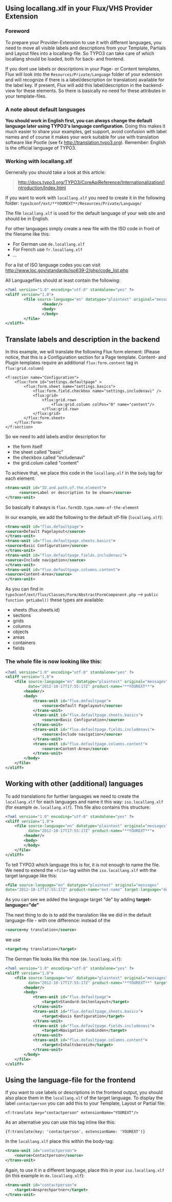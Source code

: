 ## Using locallang.xlf in your Flux/VHS Provider Extension

### Foreword

To prepare your Provider-Extension to use it with different languages, you need to move all visible labels and descriptions from
your Template, Partials and Layout files into a locallang-file. So TYPO3 can take care of which locallang should be loaded, both
for back- and frontend.

If you dont use labels or descriptions in your Page- or Content templates, Flux will look into the ``Resources/Private/Language``
folder of your extension and will recognize if there is a label/description (or translation) available for the label key. If
present, Flux will add this label/description in the backend-view for these elements. So there is basically no need for these
attributes in your template-files.

### A note about default languages

**You should work in English first, you can always change the default language later using TYPO3's language configuration.** Doing
this makes it much easier to share your examples, get support, avoid confusion with label names and of course it makes your work
suitable for use with translation software like Pootle (see fx http://translation.typo3.org). Remember: English is the official
language of TYPO3.

### Working with locallang.xlf

Gernerally you should take a look at this article:

> http://docs.typo3.org/TYPO3/CoreApiReference/Internationalization/Introduction/Index.html

If you want to work with ``locallang.xlf`` you need to create it in the following folder:
``typo3conf/ext/**YOUREXT**/Resources/Private/Language/``

The file ``locallang.xlf`` is used for the default language of your web site and should be in English.

For other languages simply create a new file with the ISO code in front of the filename like this:

- For German use ``de.locallang.xlf``
- For French use ``fr.locallang.xlf``
- ...

For a list of ISO language codes you can visit http://www.loc.gov/standards/iso639-2/php/code_list.php

All Languagefiles should at least contain the following:

```xml
<?xml version="1.0" encoding="utf-8" standalone="yes" ?>
<xliff version="1.0">
        <file source-language="en" datatype="plaintext" original="messages" date="2012-10-17T17:55:17Z" product-name="**YOUREXT**">
                <header/>
                <body>
                </body>
        </file>
</xliff>
```

## Translate labels and description in the backend ##

In this example, we will translate the following Flux form element:
(Please notice, that this is a Configuration section for a Page template. Content- and Plugin templates require an additional
``flux:form.content`` tag in ``flux:grid.column``)

```
<f:section name="Configuration">
    <flux:form id="settings.defaultpage" >
        <flux:form.sheet name="settings.basics">
            <flux:form.field.checkbox name="settings.includenavi" />
            <flux:grid>
                <flux:grid.row>
                    <flux:grid.column colPos="0" name="content"/>
                </flux:grid.row>
            </flux:grid>
        </flux:form.sheet>
    </flux:form>
</f:section>
```

So we need to add labels and/or description for

- the form itself
- the sheet called "basic"
- the checkbox called "includenavi"
- the grid.colum called "content"

To achieve that, we place this code in the ``locallang.xlf`` in the ``body`` tag for each element:
```xml
<trans-unit id="ID.and.path.of.the.element">
      <source>Label or description to be shown</source>
</trans-unit>
```
So basically it always is ``flux.formID.type.name-of-the-element``

In our example, we add the following to the default xlf-file (``locallang.xlf``):

```xml
<trans-unit id="flux.defaultpage">
<source>Default Pagelayout</source>
</trans-unit>
<trans-unit id="flux.defaultpage.sheets.basics">
<source>Basic Configuration</source>
</trans-unit>
<trans-unit id="flux.defaultpage.fields.includenavi">
<source>Include navigation</source>
</trans-unit>
<trans-unit id="flux.defaultpage.columns.content">
<source>Content-Area</source>
</trans-unit>
```

As you can find in ``typo3conf/ext/flux/Classes/Form/AbstractFormComponent.php`` --> ``public function getLabel()`` these types
are available:

- sheets (flux.sheets.id)
- sections
- grids
- columns
- objects
- areas
- containers
- fields

### The whole file is now looking like this: ###

```xml
<?xml version="1.0" encoding="utf-8" standalone="yes" ?>
<xliff version="1.0">
    <file source-language="en" datatype="plaintext" original="messages"
          date="2012-10-17T17:55:17Z" product-name="**YOUREXT**">
        <header/>
        <body>
            <trans-unit id="flux.defaultpage">
				<source>Default Pagelayout</source>
			</trans-unit>
			<trans-unit id="flux.defaultpage.sheets.basics">
				<source>Basic Configuration</source>
			</trans-unit>
			<trans-unit id="flux.defaultpage.fields.includenavi">
				<source>Include navigation</source>
			</trans-unit>
			<trans-unit id="flux.defaultpage.columns.content">
				<source>Content-Area</source>
			</trans-unit>
        </body>
    </file>
</xliff>
```

## Working with other (additional) languages ##

To add translations for further languages we need to create the ``locallang.xlf`` for each languages and name it this way:
``iso.locallang.xlf`` (for example ``de.locallang.xlf``). This file also contains this structure:

```xml
<?xml version="1.0" encoding="utf-8" standalone="yes" ?>
<xliff version="1.0">
    <file source-language="en" datatype="plaintext" original="messages"
          date="2012-10-17T17:55:17Z" product-name="**YOUREXT**">
        <header/>
        <body>
        </body>
    </file>
</xliff>
```

To tell TYPO3 which language this is for, it is not enough to name the file. We need to extend the ``<file>`` tag within the
``iso.locallang.xlf`` with the target language like this:

```xml
<file source-language="en" datatype="plaintext" original="messages"
date="2012-10-17T17:55:17Z" product-name="ext-name" target-language="de">
```

As you can see we added the language target "de" by adding **target-language="de"**

The next thing to do is to add the translation like we did in the default language-file - with one difference: instead of the
```xml
<source>my translation</source>
```

we use

```xml
<target>my translation</target>
```

The German file looks like this now (``de.locallang.xlf``):

```xml
<?xml version="1.0" encoding="utf-8" standalone="yes" ?>
<xliff version="1.0">
	<file source-language="en" datatype="plaintext" original="messages"
	      date="2012-10-17T17:55:17Z" product-name="**YOUREXT**" target-language="de">
		<header/>
		<body>
			<trans-unit id="flux.defaultpage">
				<target>Standard-Seitenlayout</target>
			</trans-unit>
			<trans-unit id="flux.defaultpage.sheets.basics">
				<target>Basis Konfiguration</target>
			</trans-unit>
			<trans-unit id="flux.defaultpage.fields.includenavi">
				<target>Navigation einbinden</target>
			</trans-unit>
			<trans-unit id="flux.defaultpage.columns.content">
				<target>Inhaltsbereich</target>
			</trans-unit>
		</body>
	</file>
</xliff>
```

## Using the language-file for the frontend ##

If you want to use labels or descriptions in the frontend output, you should also place them in the ``locallang.xlf`` of the
target language. To display the label ``contactperson`` you can add this to your Template, Layout or Partial file:

```
<f:translate key="contactperson" extensionName="YOUREXT"/>
```

As an alternative you can use this tag inline like this:

```
{f:translate(key: 'contactperson', extensionName: 'YOUREXT')}
```

In the ``locallang.xlf`` place this within the body-tag:

```xml
<trans-unit id="contactperson">
	<source>Contactperson</source>
</trans-unit>
```

Again, to use it in a different language, place this in your ``iso.locallang.xlf`` (in this example in ``de.locallang.xlf``):

```xml
<trans-unit id="contactperson">
	<target>Ansprechpartner</target>
</trans-unit>
```

